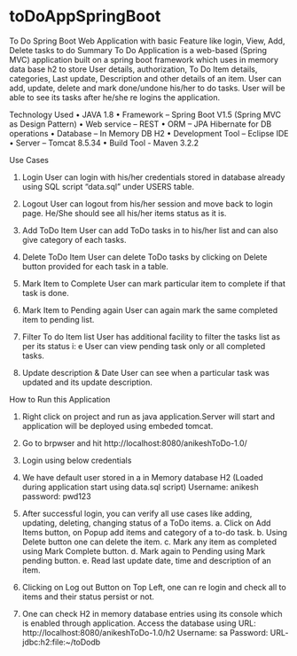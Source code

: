 # toDoAppSpringBoot
To Do Spring Boot Web Application with basic Feature like login, View, Add, Delete tasks to do
Summary
To Do Application is a web-based (Spring MVC) application built on a spring boot
framework which uses in memory data base h2 to store User details, authorization, To Do Item details, categories, Last update, Description and other details of an item. User can add, update, delete and mark done/undone his/her to do tasks. User will be able to see its tasks after he/she re logins the application.

Technology Used
•	JAVA 1.8
•	Framework – Spring Boot V1.5 (Spring MVC as Design Pattern)
•	Web service – REST
•	ORM – JPA Hibernate for DB operations
•	Database – In Memory DB H2
•	Development Tool – Eclipse IDE 
•	Server – Tomcat 8.5.34
•	Build Tool - Maven 3.2.2


Use Cases

1.	Login
User can login with his/her credentials stored in database already using SQL script “data.sql” under USERS table.

 
2.	Logout
User can logout from his/her session and move back to login page. He/She should see all his/her items status as it is.

3.	Add ToDo Item
User can add ToDo tasks in to his/her list and can also give category of each tasks.

 

4.	Delete ToDo Item
User can delete ToDo tasks by clicking on Delete button provided for each task in a table.

5.	Mark Item to Complete
User can mark particular item to complete if that task is done.

6.	Mark Item to Pending again
User can again mark the same completed item to pending list.

7.	Filter To do Item list
User has additional facility to filter the tasks list as per its status i: e User can view pending task only or all completed tasks.

8.	Update description & Date
User can see when a particular task was updated and its update description.

 
How to Run this Application

1.	Right click on project and run as java application.Server will start and application will be deployed using embeded tomcat.
2. Go to brpwser and hit http://localhost:8080/anikeshToDo-1.0/
3. Login using below credentials

4.	We have default user stored in a in Memory database H2 (Loaded during application start using data.sql script)
Username: anikesh
password: pwd123

5.	After successful login, you can verify all use cases like adding, updating, deleting, changing status of a ToDo items.
a.	Click on Add Items button, on Popup add items and category of a to-do task.
b.	Using Delete button one can delete the item.
c.	Mark any item as completed using Mark Complete button.
d.	Mark again to Pending using Mark pending button.
e.	Read last update date, time and description of an item.
6.	Clicking on Log out Button on Top Left, one can re login and check all to items and their status persist or not.
7.	One can check H2 in memory database entries using its console which is enabled through application.
 	Access the database using URL: http://localhost:8080/anikeshToDo-1.0/h2
         Username: sa
	Password: 
          URL- jdbc:h2:file:~/toDodb
